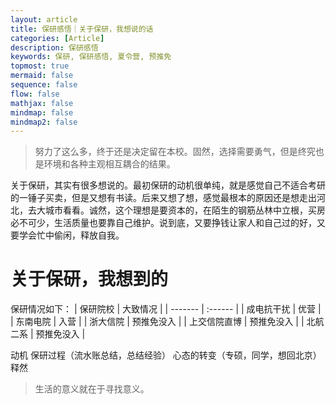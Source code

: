 ```yaml
---
layout: article
title: 保研感悟｜关于保研，我想说的话
categories: [Article]
description: 保研感悟
keywords: 保研, 保研感悟, 夏令营, 预推免
topmost: true
mermaid: false
sequence: false
flow: false
mathjax: false
mindmap: false
mindmap2: false
---
```

>努力了这么多，终于还是决定留在本校。固然，选择需要勇气，但是终究也是环境和各种主观相互耦合的结果。

关于保研，其实有很多想说的。最初保研的动机很单纯，就是感觉自己不适合考研的一锤子买卖，但是又想有书读。后来又想了想，感觉最根本的原因还是想走出河北，去大城市看看。诚然，这个理想是要资本的，在陌生的钢筋丛林中立根，买房必不可少，生活质量也要靠自己维护。说到底，又要挣钱让家人和自己过的好，又要学会忙中偷闲，释放自我。
# 关于保研，我想到的
保研情况如下：
| 保研院校 | 大致情况 |
| ------- | :------ | 
| 成电抗干扰 | 优营 | 
| 东南电院 | 入营 | 
| 浙大信院 | 预推免没入 | 
| 上交信院直博 | 预推免没入 | 
| 北航二系 | 预推免没入 | 

动机
保研过程（流水账总结，总结经验）
心态的转变（专硕，同学，想回北京）
释然
>生活的意义就在于寻找意义。